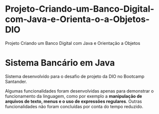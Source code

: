 # Projeto-Criando-um-Banco-Digital-com-Java-e-Orienta-o-a-Objetos-DIO
Projeto Criando um Banco Digital com Java e Orientação a Objetos

<h1>Sistema Bancário em Java</h1>
<p>Sistema desenvolvido para o desafio de projeto da DIO no Bootcamp Santander.</p>
<p>Algumas funcionalidades foram desenvolvidas apenas para demonstrar o funcionamento da linguagem, como por exemplo a <b>manipulação de arquivos de texto, menus e o uso de expressões regulares</b>. Outras funcionalidades não foram concluídas por conta do tempo reduzido. </p>
